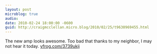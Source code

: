 ```yaml
---
layout: post
microblog: true
audio: 
date: 2010-02-24 18:00:00 -0600
guid: http://craigmcclellan.micro.blog/2010/02/25/t9630969455.html
---
```

The new amp looks awesome. Too bad that thanks to my neighbor, I may not hear it today.  [yfrog.com/3739ukij](http://yfrog.com/3739ukij)
